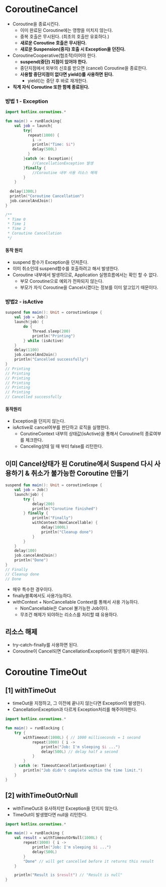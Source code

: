 # CoroutineCancel
- Coroutine을 종료시킨다.
  - 이미 완료된 Coroutine에는 영향을 미치지 않는다.
  - 중복 호출은 무시된다. (최초의 호출만 유효하다.)
  - **새로운 Coroutine 호출은 무시된다.**
  - **새로운 Suspension(중지) 호출 시 Exception을 던진다.**
- CoroutineCooperative(협조적)이어야 한다.
  - **suspend(중단) 지점이 있어야 한다.**
  - 중단지점에서 외부의 신호를 받으면 (cancel) Coroutine을 종료한다.
  - **사용할 중단지점이 없다면 yield()를 사용하면 된다.**
    - yield()는 중단 후 바로 재개한다.
- **직계 자식 Coroutine 또한 함꼐 종료된다.**

### 방법 1 - Exception
```kotlin
import kotlinx.coroutines.*

fun main() = runBlocking{
    val job = launch{
        try{
          repeat(1000) {
            i ->
            println("Time: $i")
            delay(500L)
          }   
        }catch (e: Exception){
            //CancellationException 발생
        }finally {
            //Coroutine 내부 사용 리소스 해제
        }
    }
  
  delay(1300L)
  println("Coroutine Cancellation")
  job.cancelAndJoin()
}

/**
 * Time 0
 * Time 1
 * Time 2
 * Coroutine Cancellation
 */
```
#### 동작 원리
- suspend 함수가 Exception을 던져준다.
- 이미 취소인데 suspend함수를 호출하려고 해서 발생한다.
- Coroutine 내부에서 발생하므로, Application 실행흐름에서는 확인 할 수 없다.
  - 부모 Coroutine으로 예외가 전파되지 않는다.
  - 부모가 자식 Coroutine을 Cancel시켰다는 정보를 이미 알고있기 때문이다.

### 방법2 - isActive
```kotlin
suspend fun main(): Unit = coroutineScope {
    val job = Job()
    launch(job) {
        do {
            Thread.sleep(200)
            println("Printing")
        } while (isActive)
    }
    delay(1100)
    job.cancelAndJoin()
    println("Cancelled successfully")
}
// Printing
// Printing
// Printing
// Printing
// Printing
// Printing
// Cancelled successfully
```

#### 동작원리
- Exception을 던지지 않는다.
- isActive로 cancel여부를 판단하고 로직을 실행한다.
  - CorutineContext 내부의 상태값(isActive)을 통해서 Coroutine의 종료여부를 체크한다.
  - Canceling상태 일 때 부터 false를 리턴한다.


## 이미 Cancel상태가 된 Corutine에서 Suspend 다시 사용하기 & 취소가 불가능한 Coroutine 만들기
```kotlin
suspend fun main(): Unit = coroutineScope {
    val job = Job()
    launch(job) {
        try {
            delay(200)
            println("Coroutine finished")
        } finally {
            println("Finally")
            withContext(NonCancellable) {
                delay(1000L)
                println("Cleanup done")
            }
        }
    }
    delay(100)
    job.cancelAndJoin()
    println("Done")
}
// Finally
// Cleanup done
// Done
```
- 매우 특수한 경우이다.
- finally블록에서도 사용가능하다.
- withContext + NonCancellable Context를 통해서 사용 가능하다.
  - NonCancellable은 Cancel 불가능한 Job이다.
  - 무조건 해제가 되야하는 리소스를 처리할 떄 유용하다.

## 리소스 해제
- try-catch-finally를 사용하면 된다.
- Coroutine이 Cancel되면 CancellationException이 발생하기 떄문이다.


# Coroutine TimeOut

## [1] withTimeOut
- timeOut을 지정하고, 그 이전에 끝나지 않는다면 Exception이 발생한다.
- CancellationException과 다르게 Exception처리를 해주어야한다.

```kotlin
import kotlinx.coroutines.*

fun main() = runBlocking {
    try {
        withTimeout(1000L) { // 1000 milliseconds = 1 second
            repeat(1000) { i ->
                println("Job: I'm sleeping $i ...")
                delay(500L) // delay half a second
            }
        }
    } catch (e: TimeoutCancellationException) {
        println("Job didn't complete within the time limit.")
    }
}
```


## [2] withTimeOutOrNull
- withTimeOut과 유사하지만 Exception을 던지지 않는다.
- TimeOut이 발생했다면 null을 리턴한다.
```kotlin
import kotlinx.coroutines.*

fun main() = runBlocking {
    val result = withTimeoutOrNull(1000L) {
        repeat(1000) { i ->
            println("Job: I'm sleeping $i ...")
            delay(500L)
        }
        "Done" // will get cancelled before it returns this result
    }

    println("Result is $result") // "Result is null"
}
```